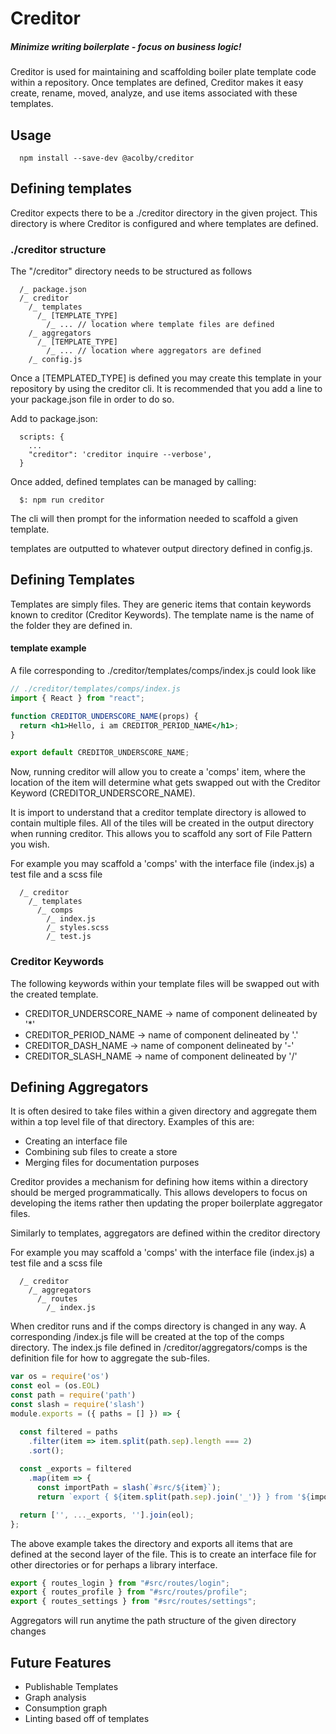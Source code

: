 # Creditor

##### Minimize writing boilerplate - focus on business logic!

Creditor is used for maintaining and scaffolding boiler plate template code within a repository. Once templates are defined, Creditor makes it easy create, rename, moved, analyze, and use items associated with these templates.

## Usage

```
  npm install --save-dev @acolby/creditor
```

## Defining templates

Creditor expects there to be a ./creditor directory in the given project. This directory is where Creditor is configured and where templates are defined.

### ./creditor structure

The "/creditor" directory needs to be structured as follows

```
  /_ package.json
  /_ creditor
    /_ templates
      /_ [TEMPLATE_TYPE]
        /_ ... // location where template files are defined
    /_ aggregators
      /_ [TEMPLATE_TYPE]
        /_ ... // location where aggregators are defined
    /_ config.js
```

Once a [TEMPLATED_TYPE] is defined you may create this template in your repository by using the creditor cli. It is recommended that you add a line to your package.json file in order to do so.

Add to package.json:

```
  scripts: {
    ...
    "creditor": 'creditor inquire --verbose',
  }
```

Once added, defined templates can be managed by calling:

```
  $: npm run creditor
```

The cli will then prompt for the information needed to scaffold a given template.

templates are outputted to whatever output directory defined in config.js.

## Defining Templates

Templates are simply files. They are generic items that contain keywords known to creditor (Creditor Keywords). The template name is the name of the folder they are defined in.

#### template example

A file corresponding to ./creditor/templates/comps/index.js could look like

```jsx
// ./creditor/templates/comps/index.js
import { React } from "react";

function CREDITOR_UNDERSCORE_NAME(props) {
  return <h1>Hello, i am CREDITOR_PERIOD_NAME</h1>;
}

export default CREDITOR_UNDERSCORE_NAME;
```

Now, running creditor will allow you to create a 'comps' item, where the location of the item will determine what gets swapped out with the Creditor Keyword (CREDITOR_UNDERSCORE_NAME).

It is import to understand that a creditor template directory is allowed to contain multiple files. All of the tiles will be created in the output directory when running creditor. This allows you to scaffold any sort of File Pattern you wish.

For example you may scaffold a 'comps' with the interface file (index.js) a test file and a scss file

```
  /_ creditor
    /_ templates
      /_ comps
        /_ index.js
        /_ styles.scss
        /_ test.js
```

### Creditor Keywords

The following keywords within your template files will be swapped out with the created template.

- CREDITOR_UNDERSCORE_NAME -> name of component delineated by '\*'
- CREDITOR_PERIOD_NAME -> name of component delineated by '.'
- CREDITOR_DASH_NAME -> name of component delineated by '-'
- CREDITOR_SLASH_NAME -> name of component delineated by '/'

## Defining Aggregators

It is often desired to take files within a given directory and aggregate them within a top level file of that directory. Examples of this are:

- Creating an interface file
- Combining sub files to create a store
- Merging files for documentation purposes

Creditor provides a mechanism for defining how items within a directory should be merged programmatically. This allows developers to focus on developing the items rather then updating the proper boilerplate aggregator files.

Similarly to templates, aggregators are defined within the creditor directory

For example you may scaffold a 'comps' with the interface file (index.js) a test file and a scss file

```
  /_ creditor
    /_ aggregators
      /_ routes
        /_ index.js
```

When creditor runs and if the comps directory is changed in any way. A corresponding /index.js file will be created at the top of the comps directory. The index.js file defined in /creditor/aggregators/comps is the definition file for how to aggregate the sub-files.

```js
var os = require('os')
const eol = (os.EOL)
const path = require('path')
const slash = require('slash')
module.exports = ({ paths = [] }) => {

  const filtered = paths
    .filter(item => item.split(path.sep).length === 2)
    .sort();
  
  const _exports = filtered
    .map(item => {
      const importPath = slash(`#src/${item}`);
      return `export { ${item.split(path.sep).join('_')} } from '${importPath}';`});  //incorporate path.sep

  return ['', ..._exports, ''].join(eol);
};
```

The above example takes the directory and exports all items that are defined at the second layer of the file. This is to create an interface file for other directories or for perhaps a library interface.

```js
export { routes_login } from "#src/routes/login";
export { routes_profile } from "#src/routes/profile";
export { routes_settings } from "#src/routes/settings";
```

Aggregators will run anytime the path structure of the given directory changes

## Future Features

- Publishable Templates
- Graph analysis
- Consumption graph
- Linting based off of templates
